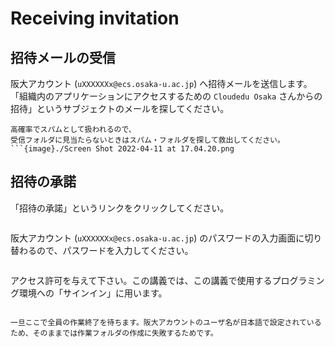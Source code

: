 # Receiving invitation

## 招待メールの受信

阪大アカウント (`uXXXXXXx@ecs.osaka-u.ac.jp`) へ招待メールを送信します。
「組織内のアプリケーションにアクセスするための `Cloudedu Osaka` さんからの招待」というサブジェクトのメールを探してください。

```{attention}
高確率でスパムとして扱われるので、
受信フォルダに見当たらないときはスパム・フォルダを探して救出してください。
```{image}./Screen Shot 2022-04-11 at 17.04.20.png
```

## 招待の承諾

「招待の承諾」というリンクをクリックしてください。

```{image}./Screen Shot 2022-04-11 at 17.05.48.png
```

阪大アカウント (`uXXXXXXx@ecs.osaka-u.ac.jp`) のパスワードの入力画面に切り替わるので、パスワードを入力してください。

```{image}./Screen Shot 2022-04-11 at 17.06.23.png
```

アクセス許可を与えて下さい。この講義では、この講義で使用するプログラミング環境への「サインイン」に用います。

```{image}./Screen Shot 2022-04-11 at 17.06.56.png
```

```{attention}
一旦ここで全員の作業終了を待ちます。阪大アカウントのユーザ名が日本語で設定されているため、そのままでは作業フォルダの作成に失敗するためです。
```